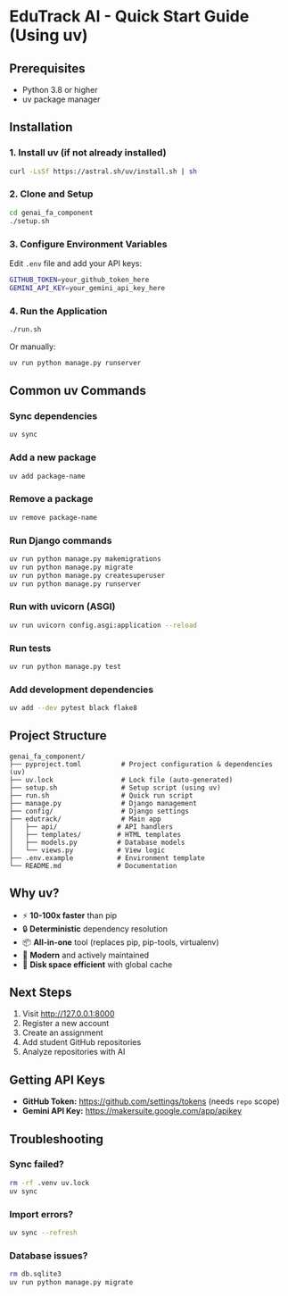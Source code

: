 # EduTrack AI - Quick Start Guide (Using uv)

## Prerequisites
- Python 3.8 or higher
- uv package manager

## Installation

### 1. Install uv (if not already installed)
```bash
curl -LsSf https://astral.sh/uv/install.sh | sh
```

### 2. Clone and Setup
```bash
cd genai_fa_component
./setup.sh
```

### 3. Configure Environment Variables
Edit `.env` file and add your API keys:
```bash
GITHUB_TOKEN=your_github_token_here
GEMINI_API_KEY=your_gemini_api_key_here
```

### 4. Run the Application
```bash
./run.sh
```

Or manually:
```bash
uv run python manage.py runserver
```

## Common uv Commands

### Sync dependencies
```bash
uv sync
```

### Add a new package
```bash
uv add package-name
```

### Remove a package
```bash
uv remove package-name
```

### Run Django commands
```bash
uv run python manage.py makemigrations
uv run python manage.py migrate
uv run python manage.py createsuperuser
uv run python manage.py runserver
```

### Run with uvicorn (ASGI)
```bash
uv run uvicorn config.asgi:application --reload
```

### Run tests
```bash
uv run python manage.py test
```

### Add development dependencies
```bash
uv add --dev pytest black flake8
```

## Project Structure
```
genai_fa_component/
├── pyproject.toml          # Project configuration & dependencies (uv)
├── uv.lock                 # Lock file (auto-generated)
├── setup.sh                # Setup script (using uv)
├── run.sh                  # Quick run script
├── manage.py               # Django management
├── config/                 # Django settings
├── edutrack/               # Main app
│   ├── api/               # API handlers
│   ├── templates/         # HTML templates
│   ├── models.py          # Database models
│   └── views.py           # View logic
├── .env.example           # Environment template
└── README.md              # Documentation
```

## Why uv?

- ⚡ **10-100x faster** than pip
- 🔒 **Deterministic** dependency resolution
- 📦 **All-in-one** tool (replaces pip, pip-tools, virtualenv)
- 🚀 **Modern** and actively maintained
- 💾 **Disk space efficient** with global cache

## Next Steps

1. Visit http://127.0.0.1:8000
2. Register a new account
3. Create an assignment
4. Add student GitHub repositories
5. Analyze repositories with AI

## Getting API Keys

- **GitHub Token:** https://github.com/settings/tokens (needs `repo` scope)
- **Gemini API Key:** https://makersuite.google.com/app/apikey

## Troubleshooting

### Sync failed?
```bash
rm -rf .venv uv.lock
uv sync
```

### Import errors?
```bash
uv sync --refresh
```

### Database issues?
```bash
rm db.sqlite3
uv run python manage.py migrate
```
